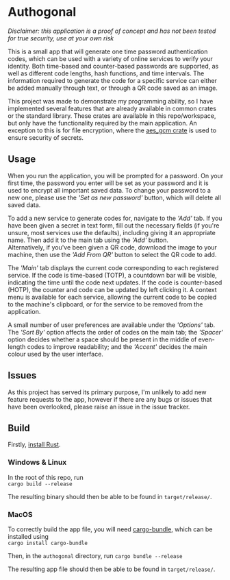 # Authogonal

*Disclaimer: this application is a proof of concept and has not been tested for true security, use at your own risk*  

This is a small app that will generate one time password authentication codes, which can be used with a variety of online services to verify your identity. Both time-based and counter-based passwords are supported, as well as different code lengths, hash functions, and time intervals. The information required to generate the code for a specific service can either be added manually through text, or through a QR code saved as an image.

This project was made to demonstrate my programming ability, so I have implemented several features that are already available in common crates or the standard library. These crates are available in this repo/workspace, but only have the functionality required by the main application. An exception to this is for file encryption, where the [aes_gcm crate](https://docs.rs/aes-gcm/latest/aes_gcm/) is used to ensure security of secrets.

## Usage

When you run the application, you will be prompted for a password. On your first time, the password you enter will be set as your password and it is used to encrypt all important saved data. To change your password to a new one, please use the *'Set as new password'* button, which will delete all saved data.

To add a new service to generate codes for, navigate to the *'Add'* tab. If you have been given a secret in text form, fill out the necessary fields (if you're unsure, most services use the defaults), including giving it an appropriate name. Then add it to the main tab using the *'Add'* button.  
Alternatively, if you've been given a QR code, download the image to your machine, then use the *'Add From QR'* button to select the QR code to add.

The *'Main'* tab displays the current code corresponding to each registered service. If the code is time-based (TOTP), a countdown bar will be visible, indicating the time until the code next updates. If the code is counter-based (HOTP), the counter and code can be updated by left clicking it. A context menu is available for each service, allowing the current code to be copied to the machine's clipboard, or for the service to be removed from the application.

A small number of user preferences are available under the *'Options'* tab. The *'Sort By'* option affects the order of codes on the main tab; the *'Spacer'* option decides whether a space should be present in the middle of even-length codes to improve readability; and the *'Accent'* decides the main colour used by the user interface.

## Issues

As this project has served its primary purpose, I'm unlikely to add new feature requests to the app, however if there are any bugs or issues that have been overlooked, please raise an issue in the issue tracker.

## Build

Firstly, [install Rust](https://www.rust-lang.org/tools/install).

### Windows & Linux

In the root of this repo, run  
`cargo build --release`

The resulting binary should then be able to be found in `target/release/`.

### MacOS

To correctly build the app file, you will need [cargo-bundle](https://github.com/burtonageo/cargo-bundle), which can be installed using  
`cargo install cargo-bundle`

Then, in the `authogonal` directory, run
`cargo bundle --release`

The resulting app file should then be able to be found in `target/release/`.
